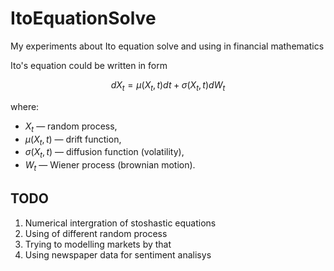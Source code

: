 # ItoEquationSolve

My experiments about Ito equation solve and using in financial mathematics

Ito's equation could be written in form

$$dX_t = \mu(X_t, t) dt + \sigma(X_t, t) dW_t$$

where:
- $X_t$ — random process,
- $\mu(X_t, t)$ — drift function,
- $\sigma(X_t, t)$ — diffusion function (volatility),
- $W_t$ — Wiener process (brownian motion).

## TODO
1. Numerical intergration of stoshastic equations
2. Using of different random process
3. Trying to modelling markets by that
4. Using newspaper data for sentiment analisys